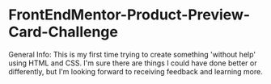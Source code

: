 # FrontEndMentor-Product-Preview-Card-Challenge

General Info:
This is my first time trying to create something 'without help' using HTML and CSS. I'm sure there are things I could have done better or differently,
but I'm looking forward to receiving feedback and learning more.
